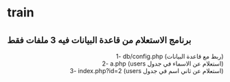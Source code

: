 # train
<br />
<div style="font-size:20px;"><b>
برنامج الاستعلام من قاعدة البيانات
فيه 3 ملفات فقط
  </b>
  </div>
  
  
<br />
<div style="text-align:right;">
1- db/config.php (ربط مع قاعدة البيانات) <br />
2- a.php (users استعلام عن الاسماء في جدول) <br />
3- index.php?id=2 (users استعلام عن ثاني اسم في جدول) <br />
</div>

